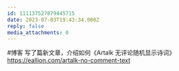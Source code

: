 ```yaml
---
id: 111137527879445715
date: 2023-07-03T19:43:34.000Z
reply: false
media_attachments: 0
---
```


#博客 写了篇新文章，介绍如何《Artalk 无评论随机显示诗词》https://eallion.com/artalk-no-comment-text 

